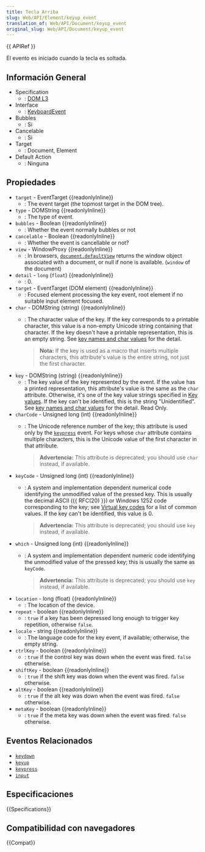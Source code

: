 ```yaml
---
title: Tecla Arriba
slug: Web/API/Element/keyup_event
translation_of: Web/API/Document/keyup_event
original_slug: Web/API/Document/keyup_event
---
```


{{ APIRef }}

El evento es iniciado cuando la tecla es soltada.

## Información General

- Specification
  - : [DOM L3](https://www.w3.org/TR/DOM-Level-3-Events/#event-type-keyup)
- Interface
  - : [KeyboardEvent](/es/docs/DOM/KeyboardEvent)
- Bubbles
  - : Si
- Cancelable
  - : Si
- Target
  - : Document, Element
- Default Action
  - : Ninguna

## Propiedades

- `target` - EventTarget  {{readonlyInline}}
  - : The event target (the topmost target in the DOM tree).
- `type` - DOMString  {{readonlyInline}}
  - : The type of event.
- `bubbles` - Boolean  {{readonlyInline}}
  - : Whether the event normally bubbles or not
- `cancelable` - Boolean  {{readonlyInline}}
  - : Whether the event is cancellable or not?
- `view` - WindowProxy {{readonlyInline}}
  - : In browsers, [`document.defaultView`](/es/docs/Web/API/Document/defaultView) returns the window object associated with a document, or null if none is available. (`window` of the document)
- `detail` - `long` (`float`) {{readonlyInline}}
  - : 0.
- `target` - EventTarget (DOM element) {{readonlyInline}}
  - : Focused element processing the key event, root element if no suitable  input element focused.
- `char` - DOMString (string) {{readonlyInline}}
  - : The character value of the key. If the key corresponds to a printable  character, this value is a non-empty Unicode string containing that  character. If the key doesn't have a printable representation, this is  an empty string. See [key names and char values](/es/docs/Web/API/KeyboardEvent#Key_names_and_Char_values) for the detail.
  
     > **Nota:** If the key is used as a macro that inserts  multiple characters, this attribute's value is the entire string, not  just the first character.
- `key` - DOMString (string) {{readonlyInline}}
  - : The key value of the key represented by the event. If the value has a  printed representation, this attribute's value is the same as the `char` attribute. Otherwise, it's one of the key value  strings specified in [Key values](#key_values). If the key  can't be identified, this is the string "Unidentified". See [key names and char values](/es/docs/Web/API/KeyboardEvent#Key_names_and_Char_values) for the detail. Read Only.
- `charCode` - Unsigned long (int) {{readonlyInline}}
  - : The Unicode reference number of the key; this attribute is used only by  the [`keypress`](/en-US/docs/Mozilla_event_reference/keypress) event. For keys whose `char` attribute contains multiple  characters, this is the Unicode value of the first character in that  attribute.
  
    > **Advertencia:** This attribute is deprecated; you should use  `char` instead, if available.
- `keyCode` - Unsigned long (int) {{readonlyInline}}
  - : A system and implementation dependent numerical code identifying the  unmodified value of the pressed key. This is usually the decimal ASCII ({{ RFC(20) }}) or Windows 1252 code corresponding to the key; see [Virtual key codes](#virtual_key_codes) for a list of common  values. If the key can't be identified, this value is 0.
  
    > **Advertencia:** This attribute is deprecated; you should use  `key` instead, if available.
- `which` - Unsigned long (int) {{readonlyInline}}
  - : A system and implementation dependent numeric code identifying the  unmodified value of the pressed key; this is usually the same as `keyCode`.
  
    > **Advertencia:** This attribute is deprecated; you should use  `key` instead, if available.
- `location` - long (float) {{readonlyInline}}
  - : The location of the device.
- `repeat` - boolean {{readonlyInline}}
  - : `true` if a key has been depressed long enough to trigger key  repetition, otherwise `false`.
- `locale` - string {{readonlyInline}}
  - : The language code for the key event, if available; otherwise, the empty  string.
- `ctrlKey` - boolean {{readonlyInline}}
  - : `true` if the control key was down when the event was fired. `false` otherwise.
- `shiftKey` - boolean {{readonlyInline}}
  - : `true` if the shift key was down when the event was fired. `false` otherwise.
- `altKey` - boolean {{readonlyInline}}
  - : `true` if the alt key was down when the event was fired. `false` otherwise.
- `metaKey` - boolean {{readonlyInline}}
  - : `true` if the meta key was down when the event was fired. `false` otherwise.

## Eventos Relacionados

- [`keydown`](/es/docs/Web/Reference/Events/keydown)
- [`keyup`](/es/docs/Web/Reference/Events/keyup)
- [`keypress`](/es/docs/Web/Reference/Events/keypress)
- [`input`](/es/docs/Web/Reference/Events/input)

## Especificaciones

{{Specifications}}

## Compatibilidad con navegadores

{{Compat}}
